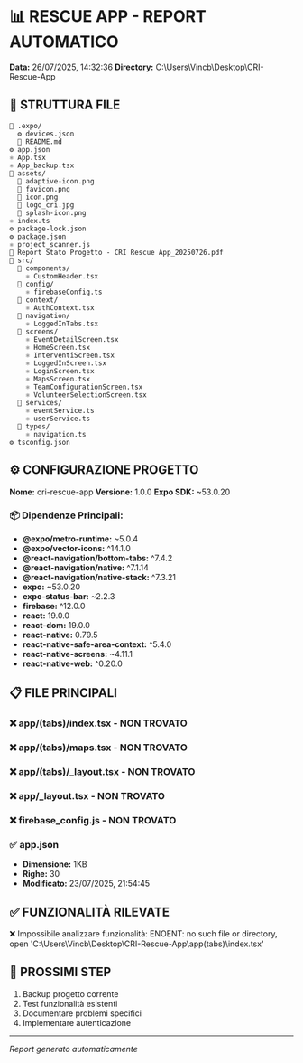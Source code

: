 # 📊 RESCUE APP - REPORT AUTOMATICO
**Data:** 26/07/2025, 14:32:36
**Directory:** C:\Users\Vincb\Desktop\CRI-Rescue-App

## 📁 STRUTTURA FILE
```
📁 .expo/
  ⚙️ devices.json
  📝 README.md
⚙️ app.json
⚛️ App.tsx
⚛️ App_backup.tsx
📁 assets/
  📄 adaptive-icon.png
  📄 favicon.png
  📄 icon.png
  📄 logo_cri.jpg
  📄 splash-icon.png
⚛️ index.ts
⚙️ package-lock.json
⚙️ package.json
⚛️ project_scanner.js
📄 Report Stato Progetto - CRI Rescue App_20250726.pdf
📁 src/
  📁 components/
    ⚛️ CustomHeader.tsx
  📁 config/
    ⚛️ firebaseConfig.ts
  📁 context/
    ⚛️ AuthContext.tsx
  📁 navigation/
    ⚛️ LoggedInTabs.tsx
  📁 screens/
    ⚛️ EventDetailScreen.tsx
    ⚛️ HomeScreen.tsx
    ⚛️ InterventiScreen.tsx
    ⚛️ LoggedInScreen.tsx
    ⚛️ LoginScreen.tsx
    ⚛️ MapsScreen.tsx
    ⚛️ TeamConfigurationScreen.tsx
    ⚛️ VolunteerSelectionScreen.tsx
  📁 services/
    ⚛️ eventService.ts
    ⚛️ userService.ts
  📁 types/
    ⚛️ navigation.ts
⚙️ tsconfig.json
```

## ⚙️ CONFIGURAZIONE PROGETTO
**Nome:** cri-rescue-app
**Versione:** 1.0.0
**Expo SDK:** ~53.0.20

### 📦 Dipendenze Principali:
- **@expo/metro-runtime:** ~5.0.4
- **@expo/vector-icons:** ^14.1.0
- **@react-navigation/bottom-tabs:** ^7.4.2
- **@react-navigation/native:** ^7.1.14
- **@react-navigation/native-stack:** ^7.3.21
- **expo:** ~53.0.20
- **expo-status-bar:** ~2.2.3
- **firebase:** ^12.0.0
- **react:** 19.0.0
- **react-dom:** 19.0.0
- **react-native:** 0.79.5
- **react-native-safe-area-context:** ^5.4.0
- **react-native-screens:** ~4.11.1
- **react-native-web:** ^0.20.0

## 📋 FILE PRINCIPALI
### ❌ app/(tabs)/index.tsx - NON TROVATO

### ❌ app/(tabs)/maps.tsx - NON TROVATO

### ❌ app/(tabs)/_layout.tsx - NON TROVATO

### ❌ app/_layout.tsx - NON TROVATO

### ❌ firebase_config.js - NON TROVATO

### ✅ app.json
- **Dimensione:** 1KB
- **Righe:** 30
- **Modificato:** 23/07/2025, 21:54:45

## ✅ FUNZIONALITÀ RILEVATE
❌ Impossibile analizzare funzionalità: ENOENT: no such file or directory, open 'C:\Users\Vincb\Desktop\CRI-Rescue-App\app\(tabs)\index.tsx'

## 🚀 PROSSIMI STEP
1. Backup progetto corrente
2. Test funzionalità esistenti
3. Documentare problemi specifici
4. Implementare autenticazione

---
*Report generato automaticamente*
